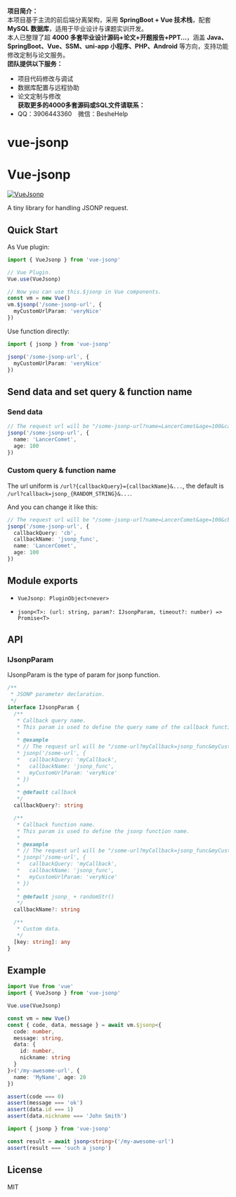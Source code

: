 **项目简介：**  
本项目基于主流的前后端分离架构，采用 **SpringBoot + Vue 技术栈**，配套 **MySQL 数据库**，适用于毕业设计与课题实训开发。  
本人已整理了超 **4000 多套毕业设计源码+论文+开题报告+PPT...**，涵盖 **Java、SpringBoot、Vue、SSM、uni-app 小程序、PHP、Android** 等方向，支持功能修改定制与论文服务。  
**团队提供以下服务：**  
- 项目代码修改与调试  
- 数据库配置与远程协助  
- 论文定制与修改  
**获取更多的4000多套源码或SQL文件请联系：**  
- QQ：3906443360 微信：BesheHelp


# vue-jsonp

# Vue-jsonp

[![VueJsonp](https://github.com/LancerComet/vue-jsonp/workflows/Test/badge.svg)](https://github.com/LancerComet/vue-jsonp/actions)

A tiny library for handling JSONP request.

## Quick Start

As Vue plugin:

```ts
import { VueJsonp } from 'vue-jsonp'

// Vue Plugin.
Vue.use(VueJsonp)

// Now you can use this.$jsonp in Vue components.
const vm = new Vue()
vm.$jsonp('/some-jsonp-url', {
  myCustomUrlParam: 'veryNice'
})
```

Use function directly:

```ts
import { jsonp } from 'vue-jsonp'

jsonp('/some-jsonp-url', {
  myCustomUrlParam: 'veryNice'
})
```

## Send data and set query & function name

### Send data

```ts
// The request url will be "/some-jsonp-url?name=LancerComet&age=100&callback=jsonp_{RANDOM_STR}".
jsonp('/some-jsonp-url', {
  name: 'LancerComet',
  age: 100
})
```

### Custom query & function name

The url uniform is `/url?{callbackQuery}={callbackName}&...`, the default is `/url?callback=jsonp_{RANDOM_STRING}&...`.

And you can change it like this:

```ts
// The request url will be "/some-jsonp-url?name=LancerComet&age=100&cb=jsonp_func".
jsonp('/some-jsonp-url', {
  callbackQuery: 'cb',
  callbackName: 'jsonp_func',
  name: 'LancerComet',
  age: 100
})
```

## Module exports

 - `VueJsonp: PluginObject<never>`
 
 - `jsonp<T>: (url: string, param?: IJsonpParam, timeout?: number) => Promise<T>`
 
## API

### IJsonpParam

IJsonpParam is the type of param for jsonp function.

```ts
/**
 * JSONP parameter declaration.
 */
interface IJsonpParam {
  /**
   * Callback query name.
   * This param is used to define the query name of the callback function.
   *
   * @example
   * // The request url will be "/some-url?myCallback=jsonp_func&myCustomUrlParam=veryNice"
   * jsonp('/some-url', {
   *   callbackQuery: 'myCallback',
   *   callbackName: 'jsonp_func',
   *   myCustomUrlParam: 'veryNice'
   * })
   *
   * @default callback
   */
  callbackQuery?: string

  /**
   * Callback function name.
   * This param is used to define the jsonp function name.
   *
   * @example
   * // The request url will be "/some-url?myCallback=jsonp_func&myCustomUrlParam=veryNice"
   * jsonp('/some-url', {
   *   callbackQuery: 'myCallback',
   *   callbackName: 'jsonp_func',
   *   myCustomUrlParam: 'veryNice'
   * })
   *
   * @default jsonp_ + randomStr()
   */
  callbackName?: string

  /**
   * Custom data.
   */
  [key: string]: any
}
```

## Example

```ts
import Vue from 'vue'
import { VueJsonp } from 'vue-jsonp'

Vue.use(VueJsonp)

const vm = new Vue()
const { code, data, message } = await vm.$jsonp<{
  code: number,
  message: string,
  data: {
    id: number,
    nickname: string
  }
}>('/my-awesome-url', {
  name: 'MyName', age: 20
})

assert(code === 0)
assert(message === 'ok')
assert(data.id === 1)
assert(data.nickname === 'John Smith')
```

```ts
import { jsonp } from 'vue-jsonp'

const result = await jsonp<string>('/my-awesome-url')
assert(result === 'such a jsonp')
```

## License

MIT

